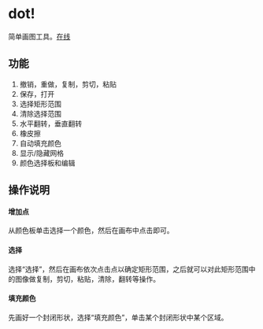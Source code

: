 # dot!
简单画图工具。[在线](https://hlpp.github.io/games/web/dot/index.html)

## 功能
1. 撤销，重做，复制，剪切，粘贴
2. 保存，打开
3. 选择矩形范围
4. 清除选择范围
5. 水平翻转，垂直翻转
6. 橡皮擦
7. 自动填充颜色
8. 显示/隐藏网格
9. 颜色选择板和编辑



## 操作说明
#### 增加点
从颜色板单击选择一个颜色，然后在画布中点击即可。
#### 选择
选择“选择”，然后在画布依次点击点以确定矩形范围，之后就可以对此矩形范围中的图像做复制，剪切，粘贴，清除，翻转等操作。
#### 填充颜色
先画好一个封闭形状，选择“填充颜色”，单击某个封闭形状中某个区域。
